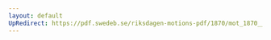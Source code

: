 ```yaml
---
layout: default
UpRedirect: https://pdf.swedeb.se/riksdagen-motions-pdf/1870/mot_1870__fk__00037.pdf
---
```

